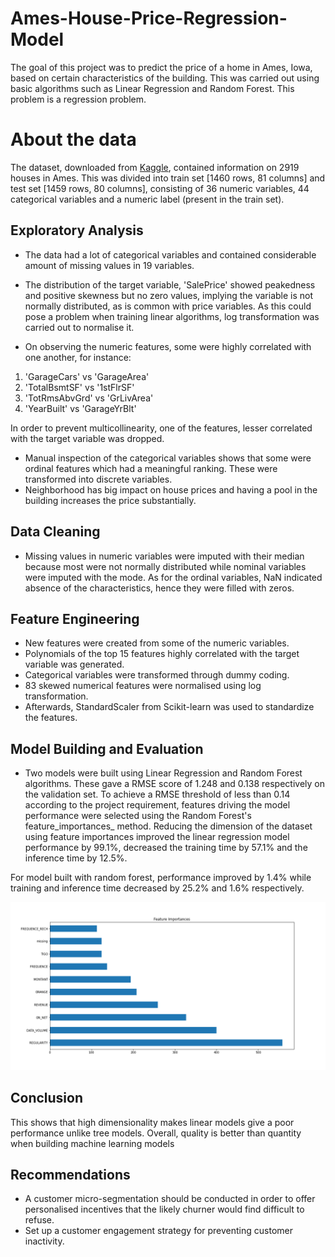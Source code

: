 # Ames-House-Price-Regression-Model

The goal of this project was to predict the price of a home in Ames, Iowa, based on certain characteristics of the building. This was carried out using basic algorithms such as Linear Regression and Random Forest. This problem is a regression problem.

# About the data
The dataset, downloaded from [Kaggle](https://www.kaggle.com/c/house-prices-advanced-regression-techniques), contained information on 2919 houses in Ames. This was divided into train set [1460 rows, 81 columns] and test set [1459 rows, 80 columns], consisting of 36 numeric variables, 44 categorical variables and a numeric label (present in the train set).

## Exploratory Analysis
* The data had a lot of categorical variables and contained considerable amount of missing values in 19 variables.




* The distribution of the target variable, 'SalePrice' showed peakedness and positive skewness but no zero values, implying the variable is not normally distributed, as is common with price variables. As this could pose a problem when training linear algorithms, log transformation was carried out to normalise it.

*	On observing the numeric features, some were highly correlated with one another, for instance:

1. 'GarageCars' vs 'GarageArea'
2. 'TotalBsmtSF' vs '1stFlrSF'
3.  'TotRmsAbvGrd' vs 'GrLivArea' 
4.  'YearBuilt' vs 'GarageYrBlt'

In order to prevent multicollinearity, one of the features, lesser correlated with the target variable was dropped. 

* Manual inspection of the categorical variables shows that some were ordinal features which had a meaningful ranking. These were transformed into discrete variables.
* Neighborhood has big impact on house prices and having a pool in the building increases the price substantially.


## Data Cleaning
*	Missing values in numeric variables were imputed with their median because most were not normally distributed while nominal variables were imputed with the mode. As for the ordinal variables, NaN indicated absence of the characteristics, hence they were filled with zeros.

## Feature Engineering

* New features were created from some of the numeric variables.
* Polynomials of the top 15 features highly correlated with the target variable was generated.
* Categorical variables were transformed through dummy coding.
* 83 skewed numerical features were normalised using log transformation.
* Afterwards, StandardScaler from Scikit-learn was used to standardize the features.

## Model Building and Evaluation

*	Two models were built using Linear Regression and Random Forest algorithms. These gave a RMSE score of 1.248 and 0.138 respectively on the validation set. To achieve a RMSE threshold of less than 0.14 according to the project requirement, features driving the model performance were selected using the Random Forest's feature_importances_ method. Reducing the dimension of the dataset using feature importances improved the linear regression model performance by 99.1%, decreased the training time by 57.1% and the inference time by 12.5%.

For model built with random forest, performance improved by 1.4% while training and inference time decreased by 25.2% and 1.6% respectively.

![alt text](https://github.com/adeyinkaoresanya/Zindi_DSN_2020_ExpressoChurnPrediction/blob/master/Feature%20importances.png "Feature importances")

## Conclusion
This shows that high dimensionality makes linear models give a poor performance  unlike tree models. Overall, quality is better than quantity when building machine learning models

## Recommendations
* A customer micro-segmentation should be conducted in order to offer personalised incentives that the likely churner would find difficult to refuse.
* Set up a customer engagement strategy for preventing customer inactivity.


